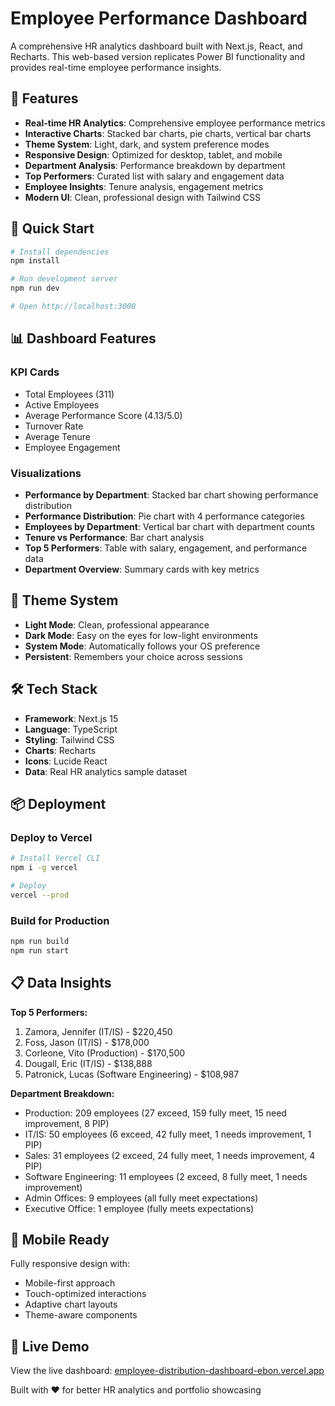 # Employee Performance Dashboard

A comprehensive HR analytics dashboard built with Next.js, React, and Recharts. This web-based version replicates Power BI functionality and provides real-time employee performance insights.

## 🌟 Features

- **Real-time HR Analytics**: Comprehensive employee performance metrics
- **Interactive Charts**: Stacked bar charts, pie charts, vertical bar charts
- **Theme System**: Light, dark, and system preference modes
- **Responsive Design**: Optimized for desktop, tablet, and mobile
- **Department Analysis**: Performance breakdown by department
- **Top Performers**: Curated list with salary and engagement data
- **Employee Insights**: Tenure analysis, engagement metrics
- **Modern UI**: Clean, professional design with Tailwind CSS

## 🚀 Quick Start

```bash
# Install dependencies
npm install

# Run development server
npm run dev

# Open http://localhost:3000
```

## 📊 Dashboard Features

### KPI Cards
- Total Employees (311)
- Active Employees
- Average Performance Score (4.13/5.0)
- Turnover Rate
- Average Tenure
- Employee Engagement

### Visualizations
- **Performance by Department**: Stacked bar chart showing performance distribution
- **Performance Distribution**: Pie chart with 4 performance categories
- **Employees by Department**: Vertical bar chart with department counts
- **Tenure vs Performance**: Bar chart analysis
- **Top 5 Performers**: Table with salary, engagement, and performance data
- **Department Overview**: Summary cards with key metrics

## 🎨 Theme System

- **Light Mode**: Clean, professional appearance
- **Dark Mode**: Easy on the eyes for low-light environments
- **System Mode**: Automatically follows your OS preference
- **Persistent**: Remembers your choice across sessions

## 🛠 Tech Stack

- **Framework**: Next.js 15
- **Language**: TypeScript
- **Styling**: Tailwind CSS
- **Charts**: Recharts
- **Icons**: Lucide React
- **Data**: Real HR analytics sample dataset

## 📦 Deployment

### Deploy to Vercel
```bash
# Install Vercel CLI
npm i -g vercel

# Deploy
vercel --prod
```

### Build for Production
```bash
npm run build
npm run start
```

## 📋 Data Insights

**Top 5 Performers:**
1. Zamora, Jennifer (IT/IS) - $220,450
2. Foss, Jason (IT/IS) - $178,000
3. Corleone, Vito (Production) - $170,500
4. Dougall, Eric (IT/IS) - $138,888
5. Patronick, Lucas (Software Engineering) - $108,987

**Department Breakdown:**
- Production: 209 employees (27 exceed, 159 fully meet, 15 need improvement, 8 PIP)
- IT/IS: 50 employees (6 exceed, 42 fully meet, 1 needs improvement, 1 PIP)
- Sales: 31 employees (2 exceed, 24 fully meet, 1 needs improvement, 4 PIP)
- Software Engineering: 11 employees (2 exceed, 8 fully meet, 1 needs improvement)
- Admin Offices: 9 employees (all fully meet expectations)
- Executive Office: 1 employee (fully meets expectations)

## 📱 Mobile Ready

Fully responsive design with:
- Mobile-first approach
- Touch-optimized interactions
- Adaptive chart layouts
- Theme-aware components

## 🔗 Live Demo

View the live dashboard: [employee-distribution-dashboard-ebon.vercel.app](https://employee-performance-dashboard-ebon.vercel.app)

Built with ❤️ for better HR analytics and portfolio showcasing

